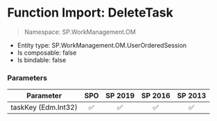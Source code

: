 # Function Import: DeleteTask

> Namespace: SP.WorkManagement.OM

- Entity type: SP.WorkManagement.OM.UserOrderedSession
- Is composable: false
- Is bindable: false

### Parameters

Parameter | SPO | SP 2019 | SP 2016 | SP 2013
----------|:---:|:-------:|:-------:|:-------:
taskKey (Edm.Int32) | ✅ | ✅ | ✅ | ✅